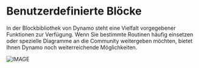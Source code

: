 # Benutzerdefinierte Blöcke

In der Blockbibliothek von Dynamo steht eine Vielfalt vorgegebener Funktionen zur Verfügung. Wenn Sie bestimmte Routinen häufig einsetzen oder spezielle Diagramme an die Community weitergeben möchten, bietet Ihnen Dynamo noch weiterreichende Möglichkeiten.

![IMAGE](../.gitbook/assets/customNodes\_cover01.jpg)
